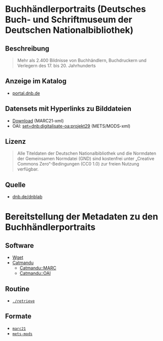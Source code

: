 # Buchhändlerportraits (Deutsches Buch- und Schriftmuseum der Deutschen Nationalbibliothek)

## Beschreibung

> Mehr als 2.400 Bildnisse von Buchhändlern, Buchdruckern und Verlegern des 17. bis 20. Jahrhunderts

## Anzeige im Katalog

- [portal.dnb.de](https://portal.dnb.de/opac.htm?query=cod%3Dd029+location%3Donlinefree+&method=simpleSearch&cqlMode=true)

## Datensets mit Hyperlinks zu Bilddateien

- [Download](https://data.dnb.de/Buchhaendler/) (MARC21-xml)
- OAI: [set=dnb:digitalisate-oa:projekt29](https://services.dnb.de/oai2/repository?verb=ListRecords&metadataPrefix=mets&set=dnb:digitalisate-oa:projekt29) (METS/MODS-xml)

## Lizenz

> Alle Titeldaten der Deutschen Nationalbibliothek und die Normdaten der Gemeinsamen Normdatei (GND) sind kostenfrei unter „Creative Commons Zero“-Bedingungen (CC0 1.0) zur freien Nutzung verfügbar.

## Quelle

- [dnb.de/dnblab](https://www.dnb.de/dnblab)

# Bereitstellung der Metadaten zu den Buchhändlerportraits

## Software

- [Wget](https://www.gnu.org/software/wget/)
- [Catmandu](https://librecat.org/Catmandu/)
    - [Catmandu::MARC](https://metacpan.org/release/Catmandu-MARC)
    - [Catmandu::OAI](https://metacpan.org/release/Catmandu-OAI)

## Routine

- [`./retrieve`](./retrieve)

## Formate

- [`marc21`](./marc21)
- [`mets-mods`](./mets-mods)
